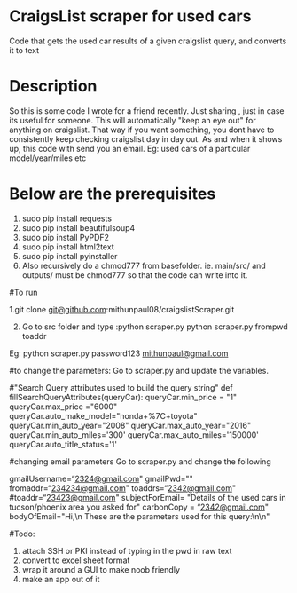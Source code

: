 # CraigsList scraper for used cars

Code that gets the used car results of a given craigslist query, and converts it to text

# Description
So this is some code I wrote for a friend recently. Just sharing , just in case its useful for someone. This will automatically "keep an eye out" for anything on craigslist. That way if you want something, you dont have to consistently keep checking craigslist day in day out. As and when it shows up, this code with send you an email. Eg: used cars of a particular model/year/miles etc

# Below are the prerequisites
1. sudo pip install requests
2. sudo pip install beautifulsoup4
3. sudo pip install PyPDF2
4. sudo pip install html2text
5. sudo pip install pyinstaller
5. Also recursively do a chmod777 from basefolder. ie. main/src/ and outputs/ must be chmod777 so that the code can write into it.

#To run

1.git clone git@github.com:mithunpaul08/craigslistScraper.git

2. Go to src folder and type :python scraper.py
 python scraper.py frompwd toaddr

 Eg:  python scraper.py password123 mithunpaul@gmail.com
 
 
 

#to change the parameters:
Go to scraper.py and update the variables.


#"Search Query attributes used to build the query string"
def fillSearchQueryAttributes(queryCar):
    queryCar.min_price = "1"
    queryCar.max_price ="6000"
    queryCar.auto_make_model="honda+%7C+toyota"
    queryCar.min_auto_year="2008"
    queryCar.max_auto_year="2016"
    queryCar.min_auto_miles='300'
    queryCar.max_auto_miles='150000'
    queryCar.auto_title_status='1'

#changing email parameters
Go to scraper.py and change the following

gmailUsername=“2324@gmail.com"
gmailPwd=""
fromaddr=“234234@gmail.com"
toaddrs=“2342@gmail.com"
#toaddr=“23423@gmail.com"
subjectForEmail= "Details of the used cars in tucson/phoenix area you asked for"
carbonCopy = “2342@gmail.com"
bodyOfEmail="Hi,\n These are the parameters used for this query:\n\n"


#Todo:
1. attach SSH or PKI instead of typing in the pwd in raw text
2. convert to excel sheet format
3. wrap it around a GUI to make noob friendly
4. make an app out of it

